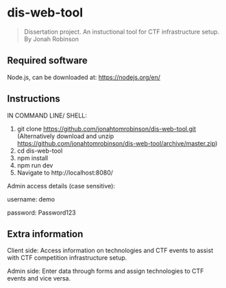 # dis-web-tool

> Dissertation project. An instuctional tool for CTF infrastructure setup. By Jonah Robinson

## Required software

Node.js, can be downloaded at: https://nodejs.org/en/

## Instructions

IN COMMAND LINE/ SHELL:
1. git clone https://github.com/jonahtomrobinson/dis-web-tool.git 
(Alternatively download and unzip https://github.com/jonahtomrobinson/dis-web-tool/archive/master.zip)
2. cd dis-web-tool
3. npm install
4. npm run dev
5. Navigate to http://localhost:8080/

Admin access details (case sensitive):

username: demo

password: Password123

## Extra information

Client side:
Access information on technologies and CTF events to assist with CTF competition infrastructure setup.

Admin side:
Enter data through forms and assign technologies to CTF events and vice versa.
